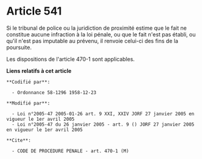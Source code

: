 # Article 541

Si le tribunal de police ou la juridiction de proximité estime que le fait ne constitue aucune infraction à la loi pénale, ou
que le fait n'est pas établi, ou qu'il n'est pas imputable au prévenu, il renvoie celui-ci des fins de la poursuite.

Les dispositions de l'article 470-1 sont applicables.

**Liens relatifs à cet article**

	**Codifié par**:

	  - Ordonnance 58-1296 1958-12-23

	**Modifié par**:

	  - Loi n°2005-47 2005-01-26 art. 9 XXI, XXIV JORF 27 janvier 2005 en vigueur le 1er avril 2005
	  - Loi n°2005-47 du 26 janvier 2005 - art. 9 () JORF 27 janvier 2005 en vigueur le 1er avril 2005

	**Cite**:

	  - CODE DE PROCEDURE PENALE - art. 470-1 (M)
